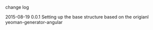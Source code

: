 change log 

2015-08-19 0.0.1 Setting up the base structure based on the origianl yeoman-generator-angular
